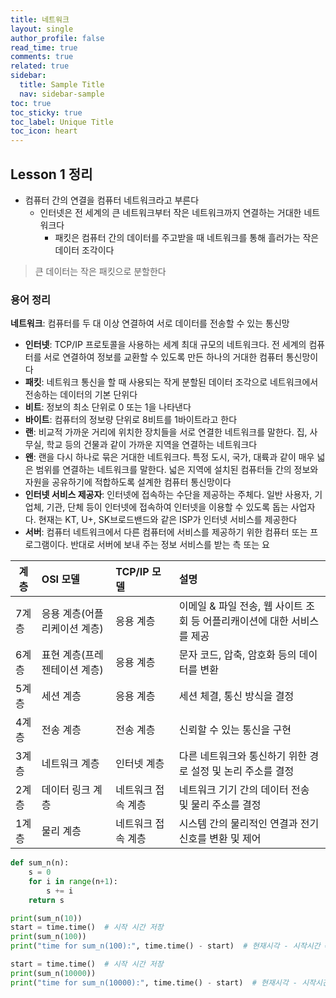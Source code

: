 ```yaml
---
title: 네트워크
layout: single
author_profile: false
read_time: true
comments: true
related: true
sidebar:
  title: Sample Title
  nav: sidebar-sample
toc: true
toc_sticky: true
toc_label: Unique Title
toc_icon: heart
---
```


## Lesson 1 정리
* 컴퓨터 간의 연결을 컴퓨터 네트워크라고 부른다
	* 인터넷은 전 세계의 큰 네트워크부터 작은 네트워크까지 연결하는 거대한 네트워크다
		* 패킷은 컴퓨터 간의 데이터를 주고받을 때 네트워크를 통해 흘러가는 작은 데이터 조각이다
> 큰 데이터는 작은 패킷으로 분할한다

### 용어 정리
**네트워크**: 컴퓨터를 두 대 이상 연결하여 서로 데이터를 전송할 수 있는 통신망
* **인터넷**: TCP/IP 프로토콜을 사용하는 세계 최대 규모의 네트워크다. 전 세계의 컴퓨터를 서로 연결하여 정보를 교환할 수 있도록 만든 하나의 거대한 컴퓨터 통신망이다
* **패킷**: 네트워크 통신을 할 때 사용되는 작게 분할된 데이터 조각으로 네트워크에서 전송하는 데이터의 기본 단위다
* **비트**: 정보의 최소 단위로 0 또는 1을 나타낸다
* **바이트**: 컴퓨터의 정보량 단위로 8비트를 1바이트라고 한다
* **랜**: 비교적 가까운 거리에 위치한 장치들을 서로 연결한 네트워크를 말한다. 집, 사무실, 학교 등의 건물과 같이 가까운 지역을 연결하는 네트워크다
* **왠**: 랜을 다시 하나로 묶은 거대한 네트워크다. 특정 도시, 국가, 대륙과 같이 매우 넓은 범위를 연결하는 네트워크를 말한다. 넓은 지역에 설치된 컴퓨터들 간의 정보와 자원을 공유하기에 적합하도록 설계한 컴퓨터 통신망이다
* **인터넷 서비스 제공자**: 인터넷에 접속하는 수단을 제공하는 주체다. 일반 사용자, 기업체, 기관, 단체 등이 인터넷에 접속하여 인터넷을 이용할 수 있도록 돕는 사업자다. 현재는 KT, U+, SK브로드밴드와 같은 ISP가 인터넷 서비스를 제공한다
* **서버**: 컴퓨터 네트워크에서 다른 컴퓨터에 서비스를 제공하기 위한 컴퓨터 또는 프로그램이다. 반대로 서버에 보내 주는 정보 서비스를 받는 측 또는 요


|계층|OSI 모델|TCP/IP 모델|설명|
|----------|:-------------|:-------------|:-------------|
|7계층|응용 계층(어플리케이션 계층)|응용 계층|이메일 & 파일 전송, 웹 사이트 조회 등 어플리캐이션에 대한 서비스를 제공|
|6계층|표현 계층(프레젠테이션 계층)|응용 계층|문자 코드, 압축, 암호화 등의 데이터를 변환|
|5계층|세션 계층|응용 계층|세션 체결, 통신 방식을 결정|
|4계층|전송 계층|전송 계층|신뢰할 수 있는 통신을 구현|
|3계층|네트워크 계층|인터넷 계층|다른 네트워크와 통신하기 위한 경로 설정 및 논리 주소를 결정|
|2계층|데이터 링크 계층|네트워크 접속 계층|네트워크 기기 간의 데이터 전송 및 물리 주소를 결정|
|1계층|물리 계층|네트워크 접속 계층|시스템 간의 물리적인 연결과 전기 신호를 변환 및 제어|


```python
def sum_n(n):
    s = 0
    for i in range(n+1):
        s += i
    return s

print(sum_n(10))
start = time.time()  # 시작 시간 저장
print(sum_n(100))
print("time for sum_n(100):", time.time() - start)  # 현재시각 - 시작시간 = 실행 시간

start = time.time()  # 시작 시간 저장
print(sum_n(10000))
print("time for sum_n(10000):", time.time() - start)  # 현재시각 - 시작시간 = 실행 시간
```
